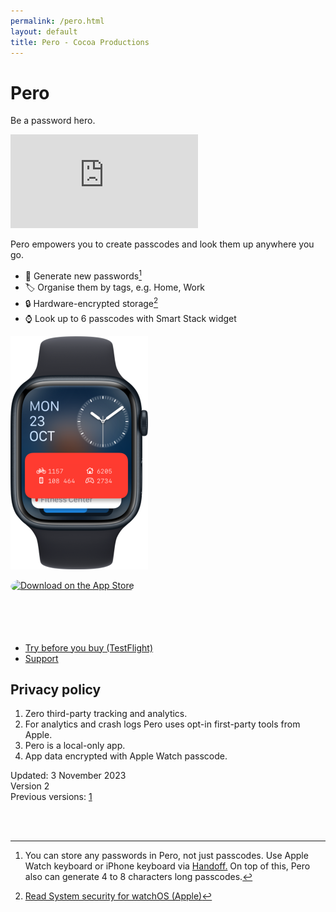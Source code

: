 ```yaml
---
permalink: /pero.html
layout: default
title: Pero - Cocoa Productions
---
```


<link rel="stylesheet" href="style/hero.css">

<h1 class="appName">Pero</h1>
<p class="hero">Be a password hero.</p>

<iframe class="ad" src="https://player.vimeo.com/video/880931232?badge=0&amp;autopause=0&amp;quality_selector=1&amp;player_id=0&amp;app_id=58479" frameborder="0" allow="fullscreen; picture-in-picture" title="Passcode hero."></iframe>

Pero empowers you to create passcodes and look them up anywhere you go.

- 🔢 Generate new passwords[^1]
- 🏷️ Organise them by tags, e.g. Home, Work
- 🔒 Hardware-encrypted storage[^2]
- ⌚️ Look up to 6 passcodes with Smart Stack widget

<p><img class="screenshot" alt="Apple Watch Smart Stack showing Pero widget with 4 short passcodes." src="/images/pero-hero_2x.png" style="width: 220px; padding-bottom: 0;" /></p>

<a href="https://apps.apple.com/us/app/pero/id6452802397?itsct=apps_box_badge&amp;itscg=30200" style="display: inline-block; overflow: hidden; border-radius: 13px; width: 250px; height: 83px;"><img src="https://tools.applemediaservices.com/api/badges/download-on-the-app-store/black/en-us?size=250x83&amp;releaseDate=1699920000" alt="Download on the App Store" style="border-radius: 13px; width: 250px; height: 83px;"></a>

- [Try before you buy (TestFlight)](https://testflight.apple.com/join/k5fOnkxq)
- [Support](https://cocoa.productions/pero/support/)

<h2 id="privacy">Privacy policy</h2>

1. Zero third-party tracking and analytics.
2. For analytics and crash logs Pero uses opt-in first-party tools from Apple.
3. Pero is a local-only app.
4. App data encrypted with Apple Watch passcode.

Updated: 3 November 2023  
Version 2  
Previous versions: [1](https://github.com/cocoaproductions/cocoaproductions.github.io/commit/08d336383e5d6a177da1c455f94e3af05995121b)  
  
<br>
<br>

[^1]: You can store any passwords in Pero, not just passcodes. Use Apple Watch keyboard or iPhone keyboard via [Handoff.](https://support.apple.com/en-gb/102426) On top of this, Pero also can generate 4 to 8 characters long passcodes. 
[^2]: [Read System security for watchOS (Apple)](https://support.apple.com/en-gb/guide/security/secc7d85209d/web)
